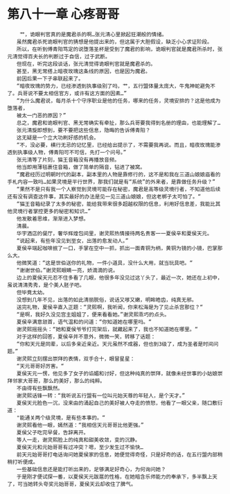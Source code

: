 # 第八十一章 心疼哥哥
        艹，诡眼判官真的是魔君杀的啊…张元清心里掀起狂潮般的情绪。
       虽然魔君杀死诡眼判官的猜想是他提出来的，但这属于大胆假设，缺乏小心求证阶段。
       所以，在听到傅青阳笃定的说堕落圣杯是受到了魔君的影响，诡眼判官就是魔君所杀时，张元清觉得百夫长的判断过于自信，过于武断。
       但现在，听完这段谈话，张元清觉得诡眼判官就是魔君杀的。
       甚至，黑无常搭上暗夜玫瑰这条线的原因，也是因为魔君。
       前因后果一下子串联起来了。
       “暗夜玫瑰的势力，已经渗透到执事级别了吗，艹，五行盟体量太庞大，牛鬼神蛇避免不了。兵哥说不要太相信官方，或许有这方面的因素…”
       “为什么魔君说，每月杀十个守序职业是他的任务，哪来的任务，灵境安排的？这是他成为堕落者，
       被太一门恶的原因？”
       总之，魔君和诡眼判官、黑无常确实有牵扯，那么兵哥要我得到名册的理由，也能理解了…
       张元清旋即想到，要不要把这些信息，隐晦的告诉傅青阳？
       这无疑是一个立大功刷好感的机会。
       “不，没必要，横行无忌的记忆里，已经给出提示了，不需要我再说。而且，暗夜玫瑰能渗透到执事级人物，傅青阳可不可信，先打一个问号。”
       张元清等了片刻，猫王音箱没有再播放音频。
       他当即用薄毯裹住音箱，做了简单的隔音，钻进了被窝。
       “魔君经历过明朝时代的副本，副本里的人物是靠修行的，这不是和我在三道山娘娘庙看的手札内容一致吗…如果灵境是平行世界，那我们就是有“系统”的外来者，是靠做任务升级？”
       “果然不是只有我一个人察觉到灵境可能存在秘密，魔君是高等级灵境行者，不知道他后续还有没有调查这件事，其实最好的办法是见一见三道山娘娘，但这老梆子太可怕了。“
       “猫王音箱纪录了太多的秘密，能给我带来很多超越权限的信息，利用好信息差，我能比其他灵境行者掌控更多的秘密和知识…”
       他发散着思维，渐渐进入梦想。
       清晨。
       华宇酒店的餐厅，奢华辉煌包间里，谢灵熙热情接待两名贵客一一夏侯辛和夏侯天元。
       “说起来，有些年没见到至女，出落的愈发动人。”
       夏侯辛端起咖啡抿了一口，手掌在空中一抓，抓出一面青铜为柄，黄铜为镜的小镜，巴掌那么大。
       他微笑道：“这是世伯送你的礼物，一件小道具，没什么大用，就当玩具吧。“
       “谢谢世伯。”谢灵熙眼睛一亮，娇滴滴的说。
       边上的夏侯天元忍不住多看了几眼，他很多年没见过这丫头了，最近一次，她还在上初中，虽说清清秀秀，是个美人胚子吧。
       但毕竟太幼。
       没想到几年不见，出落的如此清丽脱俗，说话又嗲又嫩，明眸皓齿，纯真无邪。
       送完礼物，夏侯辛直入正题：“灵熙啊，我听闻，你来松海是为了见止杀宫那位？“
       “是啊，我好久没见宫主姐姐了，便来看看她。”谢灵熙乖巧的点头。
       夏侯辛满意颔首，语气温和的问道：“你知道她在哪里吗。“
       谢灵熙摇摇头：“她和夏侯爷爷打完架后，就藏起来了，我也不知道她在哪里。“
       对于这样的回答，夏侯辛并不意外，微微一笑，转移了话题：
       “你和天元是同辈，以后多亲近亲近。天元虽然不成器，但也到3级了，成为圣者是时间问题。”
       谢灵熙立刻摆出崇拜的表情，双手合十，眼冒星星：
       “天元哥哥好厉害。“
       夏侯天元一愣，他见多了女子的谄媚和讨好，但这种纯真的崇拜，就像未经世事的小姑娘崇拜邻家大哥哥，那么的美好，那么的纯粹。
       不由得有些飘飘然。
       谢灵熙话锋一转：“我听说五行盟有一位叫元始天尊的年轻人，是个天才。”
       夏侯天元脸色一沉，没来由的涌起自己的美好被人夺走的愤怒，他看了一眼父亲，随口敷衍道：
       "能通关两个级灵境，是有些本事的。“
       谢灵熙看他一眼，嫣然道：“我相信天元哥哥比他更强。”
       夏侯父子吃完早餐，告辞离开。
       等人一走，谢灵熙脸上的纯真和甜美收敛，变的沉静。
       夏侯天元和元始哥哥有过冲突？嗯，至少发生过不愉快…
       前天元始哥哥打电话询问她夏侯家的信息，她便觉得奇怪，只是好奇的话，在五行盟内部稍稍打听便成。
       一些基础信息还是能打听出来的，足够满足好奇心，为何询问她？
       于是刚才便试探一番，以夏侯天元跋扈的性格，在她暗含乐师能力的奉承下，多半飘上天了，可当她转头夸奖元始哥哥，夏侯天云却收住了脾气。